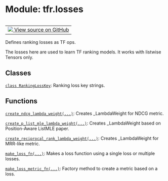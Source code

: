 <div itemscope itemtype="http://developers.google.com/ReferenceObject">
<meta itemprop="name" content="tfr.losses" />
<meta itemprop="path" content="Stable" />
</div>

# Module: tfr.losses

<!-- Insert buttons and diff -->

<table class="tfo-notebook-buttons tfo-api" align="left">

<td>
  <a target="_blank" href="https://github.com/tensorflow/ranking/tree/master/tensorflow_ranking/python/losses.py">
    <img src="https://www.tensorflow.org/images/GitHub-Mark-32px.png" />
    View source on GitHub
  </a>
</td>
</table>

Defines ranking losses as TF ops.


The losses here are used to learn TF ranking models. It works with listwise
Tensors only.

## Classes

[`class RankingLossKey`](../tfr/losses/RankingLossKey.md): Ranking loss key
strings.

## Functions

[`create_ndcg_lambda_weight(...)`](../tfr/losses/create_ndcg_lambda_weight.md):
Creates _LambdaWeight for NDCG metric.

[`create_p_list_mle_lambda_weight(...)`](../tfr/losses/create_p_list_mle_lambda_weight.md):
Creates _LambdaWeight based on Position-Aware ListMLE paper.

[`create_reciprocal_rank_lambda_weight(...)`](../tfr/losses/create_reciprocal_rank_lambda_weight.md):
Creates _LambdaWeight for MRR-like metric.

[`make_loss_fn(...)`](../tfr/losses/make_loss_fn.md): Makes a loss function
using a single loss or multiple losses.

[`make_loss_metric_fn(...)`](../tfr/losses/make_loss_metric_fn.md): Factory
method to create a metric based on a loss.
